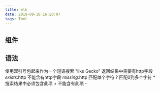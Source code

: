 ```yaml
---
title: elk
date: 2019-08-10 16:20:07
tags: Tool
---
```


## 组件

## 语法
使用双引号包起来作为一个短语搜索    "like Gecko"
返回结果中需要有http字段    _exists_:http
不能含有http字段    _missing_:http
匹配单个字符    ?
匹配0到多个字符    *
搜索结果中必须包含此项    +
不能含有此项    -


